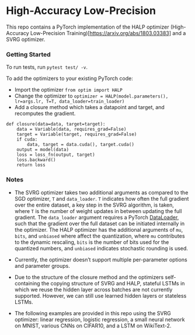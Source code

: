 High-Accuracy Low-Precision
===========================
This repo contains a PyTorch implementation of the HALP optimizer (High-Accuracy Low-Precision Training)[https://arxiv.org/abs/1803.03383] and a SVRG optimizer.

### Getting Started

To run tests, run `pytest test/ -v`.

To add the optimizers to your existing PyTorch code:

- Import the optimizer
`from optim import HALP`
- Change the optimizer to `optimizer = HALP(model.parameters(), lr=args.lr, T=T, data_loader=train_loader)`
- Add a closure method which takes a datapoint and target, and recomputes the gradient.

```
def closure(data=data, target=target):
	data = Variable(data, requires_grad=False)
	target = Variable(target, requires_grad=False)
    if cuda:
        data, target = data.cuda(), target.cuda()
    output = model(data)
    loss = loss_fn(output, target)
    loss.backward()
    return loss
 ```

###  Notes

* The SVRG optimizer takes two additional arguments as compared to the SGD optimizer, `T` and `data_loader`. `T` indicates how often the full gradient over the entire dataset, a key step in the SVRG algorithm, is taken, where `T` is the number of weight updates in between updating the full gradient. The `data_loader` argument requires a PyTorch [DataLoader](http://pytorch.org/docs/master/data.html#torch.utils.data.DataLoader), such that the gradient over the full dataset can be initiated internally in the optimizer. The HALP optimizer has the additional arguments of `mu`, `bits`, and `unbiased` where affect the quantization, where `mu` contributes to the dynamic rescaling, `bits` is the number of bits used for the quantized numbers, and `unbiased` indicates stochastic rounding is used.

* Currently, the optimizer doesn’t support multiple per-parameter options and parameter groups.

* Due to the structure of the closure method and the optimizers self-containing the copying structure of SVRG and HALP, stateful LSTMs in which we reuse the hidden layer across batches are not currently supported. However, we can still use learned hidden layers or stateless LSTMs.

* The following examples are provided in this repo using the SVRG optimizer: linear regression, logistic regression, a small neural network on MNIST, various CNNs on CIFAR10, and a LSTM on WikiText-2.